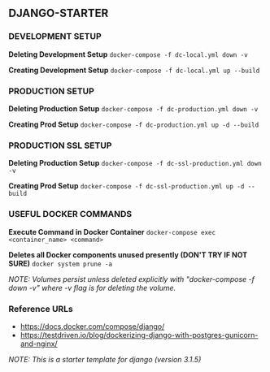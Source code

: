 ## DJANGO-STARTER

### DEVELOPMENT SETUP
**Deleting Development Setup**
`docker-compose -f dc-local.yml down -v`

**Creating Development Setup**
`docker-compose -f dc-local.yml up --build`

### PRODUCTION SETUP
**Deleting Production Setup**
`docker-compose -f dc-production.yml down -v`

**Creating Prod Setup**
`docker-compose -f dc-production.yml up -d --build`

### PRODUCTION SSL SETUP
**Deleting Production Setup**
`docker-compose -f dc-ssl-production.yml down -v`

**Creating Prod Setup**
`docker-compose -f dc-ssl-production.yml up -d --build`

### USEFUL DOCKER COMMANDS
**Execute Command in Docker Container**
`docker-compose exec <container_name> <command>`

**Deletes all Docker components unused presently (DON'T TRY IF NOT SURE)**
`docker system prune -a`

*NOTE: Volumes persist unless deleted explicitly with "docker-compose -f <yml filename> down -v" where -v flag is for deleting the volume.*

### Reference URLs
- https://docs.docker.com/compose/django/
- https://testdriven.io/blog/dockerizing-django-with-postgres-gunicorn-and-nginx/

*NOTE: This is a starter template for django (version 3.1.5)*
